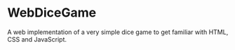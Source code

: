 # WebDiceGame
A web implementation of a very simple dice game to get familiar with HTML, CSS and JavaScript.
